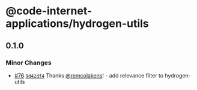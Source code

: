 # @code-internet-applications/hydrogen-utils

## 0.1.0

### Minor Changes

- [#76](https://github.com/code-internet-applications/cbt-hydrogen/pull/76)
  [`9d42df4`](https://github.com/code-internet-applications/cbt-hydrogen/commit/9d42df4444896b28c0b955b1283df2c8996d5e51)
  Thanks [@remcolakens](https://github.com/remcolakens)! - add relevance filter
  to hydrogen-utils

